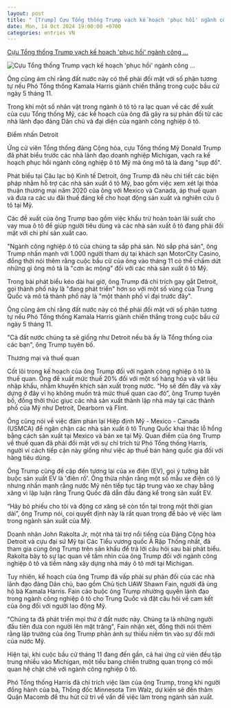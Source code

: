 ```yaml
---
layout: post
title: " [Trump] Cựu Tổng thống Trump vạch kế hoạch 'phục hồi' ngành công ..."
date: Mon, 14 Oct 2024 19:00:00 +0700
categories: entries VN
---
```

[Cựu Tổng thống Trump vạch kế hoạch 'phục hồi' ngành công ...](https://vneconomy.vn/automotive/cuu-tong-thong-trump-vach-ke-hoach-phuc-hoi-nganh-cong-nghiep-o-to-my.htm)

![Cựu Tổng thống Trump vạch kế hoạch 'phục hồi' ngành công ...](https://static.automotor.vn/images/upload/2024/10/14/nganh-cong-nghiep-o-to-my-vneconomyautomotive3.jpeg)

Ông cũng ám chỉ rằng đất nước này có thể phải đối mặt với số phận tương tự nếu Phó Tổng thống Kamala Harris giành chiến thắng trong cuộc bầu cử ngày 5 tháng 11.

Trong khi một số nhân vật trong ngành ô tô tỏ ra lạc quan về các đề xuất của cựu Tổng thống Mỹ, các kế hoạch của ông đã gây ra sự phản đối từ các nhà lãnh đạo đảng Dân chủ và đại diện của ngành công nghiệp ô tô.

Điểm nhấn Detroit

Ứng cử viên Tổng thống đảng Cộng hòa, cựu Tổng thống Mỹ Donald Trump đã phát biểu trước các nhà lãnh đạo doanh nghiệp Michigan, vạch ra kế hoạch phục hồi ngành công nghiệp ô tô Mỹ mà ông mô tả là đang "sụp đổ".

Phát biểu tại Câu lạc bộ Kinh tế Detroit, ông Trump đã nêu chi tiết các biện pháp nhằm hỗ trợ các nhà sản xuất ô tô Mỹ, bao gồm việc xem xét lại thỏa thuận thương mại năm 2020 của ông với Mexico và Canada, áp thuế quan và đưa ra các ưu đãi thuế đáng kể cho hoạt động sản xuất và nghiên cứu ô tô tại Mỹ.

Các đề xuất của ông Trump bao gồm việc khấu trừ hoàn toàn lãi suất cho vay mua ô tô để giúp người tiêu dùng và các nhà sản xuất ô tô đang phải đối mặt với chi phí sản xuất cao.

"Ngành công nghiệp ô tô của chúng ta sắp phá sản. Nó sắp phá sản", ông Trump nhấn mạnh với 1.000 người tham dự tại khách sạn MotorCity Casino, đồng thời nói thêm rằng cuộc bầu cử của ông vào tháng 11 có thể chấm dứt những gì ông mô tả là "cơn ác mộng" đối với các nhà sản xuất ô tô Mỹ.

Trong bài phát biểu kéo dài hai giờ, ông Trump đã chỉ trích gay gắt Detroit, gọi thành phố này là "đang phát triển" hơn so với một số vùng của Trung Quốc và mô tả thành phố này là "một thành phố vĩ đại trước đây".

Ông cũng ám chỉ rằng đất nước này có thể phải đối mặt với số phận tương tự nếu Phó Tổng thống Kamala Harris giành chiến thắng trong cuộc bầu cử ngày 5 tháng 11.

"Cả đất nước chúng ta sẽ giống như Detroit nếu bà ấy là Tổng thống của các bạn", ông Trump tuyên bố.

Thương mại và thuế quan

Cốt lõi trong kế hoạch của ông Trump đối với ngành công nghiệp ô tô là thuế quan. Ông đề xuất mức thuế 20% đối với một số hàng hóa và vật liệu nhập khẩu, nhằm khuyến khích sản xuất trong nước. “Họ sẽ đến đây và xây dựng ở đây vì họ không muốn trả mức thuế quan cao đó”, ông Trump tuyên bố, đồng thời thúc giục các nhà sản xuất thành lập nhà máy tại các thành phố của Mỹ như Detroit, Dearborn và Flint.

Ông cũng nói về việc đàm phán lại Hiệp định Mỹ - Mexico - Canada (USMCA) để ngăn chặn các nhà sản xuất ô tô Trung Quốc khai thác lỗ hổng bằng cách sản xuất tại Mexico và bán xe tại Mỹ. Quan điểm của ông Trump về thuế quan đã phải đối mặt với sự chỉ trích từ Phó Tổng thống Harris, người ví cách tiếp cận này giống như việc áp thuế bán hàng quốc gia đối với hàng tiêu dùng.

Ông Trump cũng đề cập đến tương lai của xe điện (EV), gọi ý tưởng bắt buộc sản xuất EV là 'điên rồ'. Ông thừa nhận rằng một số mẫu xe điện có lý nhưng nhấn mạnh rằng nước Mỹ nên tiếp tục tập trung vào xe chạy bằng xăng vì lập luận rằng Trung Quốc đã dẫn đầu đáng kể trong sản xuất EV.

“Hãy bỏ phiếu cho tôi và động cơ xăng sẽ còn tồn tại trong một thời gian dài”, ông Trump nói, coi quyết định này là rất quan trọng để bảo vệ việc làm trong ngành sản xuất của Mỹ.

Doanh nhân John Rakolta Jr, một nhà tài trợ nổi tiếng của Đảng Cộng hòa Detroit và cựu đại sứ Mỹ tại Các Tiểu vương quốc Ả Rập Thống nhất, đã tham gia cùng ông Trump trên sân khấu để trả lời câu hỏi sau bài phát biểu. Rakolta bày tỏ sự lạc quan về tầm nhìn của ông Trump đối với ngành công nghiệp ô tô và tiềm năng xây dựng nhà máy ô tô mới tại Michigan.

Tuy nhiên, kế hoạch của ông Trump đã vấp phải sự phản đối của các nhà lãnh đạo đảng Dân chủ, bao gồm Chủ tịch UAW Shawn Fain, người đã ủng hộ bà Kamala Harris. Fain cáo buộc ông Trump nhường quyền lãnh đạo trong ngành công nghiệp ô tô cho Trung Quốc và đặt câu hỏi về cam kết của ông đối với người lao động Mỹ.

"Chúng ta đã phát triển mọi thứ ở đất nước này. Chúng ta là những người đầu tiên đưa con người lên mặt trăng", Fain nhận xét, đồng thời nói thêm rằng lập trường của ông Trump phản ánh sự thiếu niềm tin vào sự đổi mới của nước Mỹ.

Hiện tại, khi cuộc bầu cử tháng 11 đang đến gần, cả hai ứng cử viên đều tập trung nhiều vào Michigan, một tiểu bang chiến trường quan trọng có mối quan hệ chặt chẽ với ngành công nghiệp ô tô.

Phó Tổng thống Harris đã chỉ trích việc làm của ông Trump, trong khi người đồng hành của bà, Thống đốc Minnesota Tim Walz, dự kiến ​​sẽ đến thăm Quận Macomb để thu hút cử tri về vấn đề việc làm trong ngành sản xuất.

